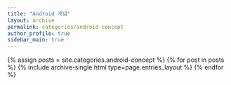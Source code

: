 ```yaml
---
title: "Android 개념"
layout: archive
permalink: categories/android-concept
author_profile: true
sidebar_main: true
---
```



{% assign posts = site.categories.android-concept %}
{% for post in posts %} {% include archive-single.html type=page.entries_layout %} {% endfor %}